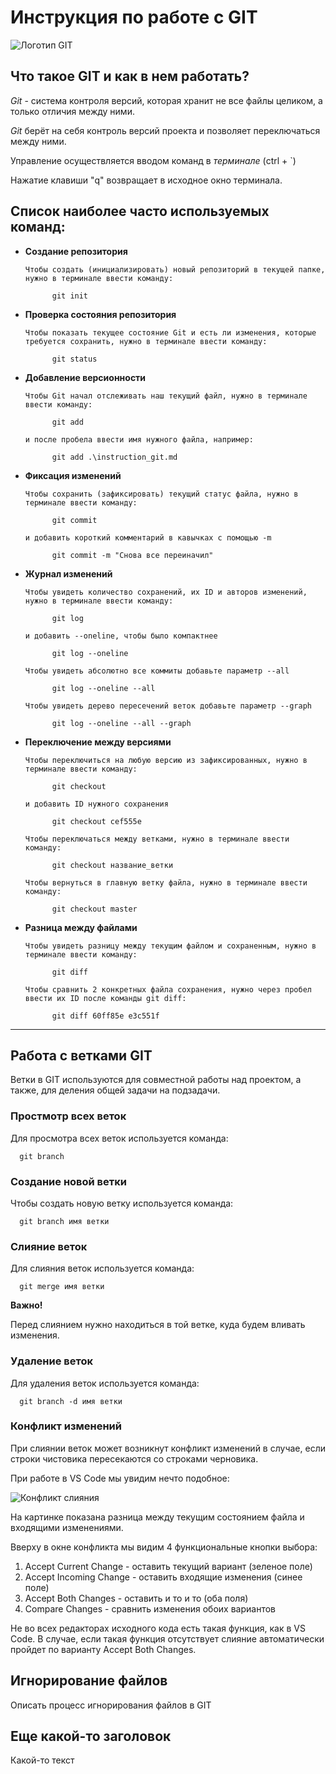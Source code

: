 # Инструкция по работе с GIT

![Логотип GIT](git.jpg)

## Что такое GIT и как в нем работать? 

*Git* - система контроля версий, которая хранит не все файлы целиком, а только отличия между ними.

*Git* берёт на себя контроль версий проекта и позволяет переключаться между ними. 

Управление осуществляется вводом команд в *терминале* (ctrl + `)

Нажатие клавиши "q" возвращает 
в исходное окно терминала.

## Список наиболее часто используемых команд: 

* **Создание репозитория**

      Чтобы создать (инициализировать) новый репозиторий в текущей папке, нужно в терминале ввести команду:

            git init

* **Проверка состояния репозитория**

      Чтобы показать текущее состояние Git и есть ли изменения, которые требуется сохранить, нужно в терминале ввести команду:

            git status

* **Добавление версионности**
    
      Чтобы Git начал отслеживать наш текущий файл, нужно в терминале ввести команду:

            git add

      и после пробела ввести имя нужного файла, например:

            git add .\instruction_git.md

* **Фиксация изменений**

      Чтобы сохранить (зафиксировать) текущий статус файла, нужно в терминале ввести команду:

            git commit

      и добавить короткий комментарий в кавычках с помощью -m

            git commit -m "Снова все переиначил"

* **Журнал изменений**

      Чтобы увидеть количество сохранений, их ID и авторов изменений, нужно в терминале ввести команду:

            git log

      и добавить --oneline, чтобы было компактнее

            git log --oneline

      Чтобы увидеть абсолютно все коммиты добавьте параметр --all

            git log --oneline --all

      Чтобы увидеть дерево пересечений веток добавьте параметр --graph

            git log --oneline --all --graph

* **Переключение между версиями**

      Чтобы переключиться на любую версию из зафиксированных, нужно в терминале ввести команду:

            git checkout

      и добавить ID нужного сохранения

            git checkout cef555e

      Чтобы переключаться между ветками, нужно в терминале ввести команду:

            git checkout название_ветки

      Чтобы вернуться в главную ветку файла, нужно в терминале ввести команду:

            git checkout master

* **Разница между файлами**

      Чтобы увидеть разницу между текущим файлом и сохраненным, нужно в терминале ввести команду:

            git diff

      Чтобы сравнить 2 конкретных файла сохранения, нужно через пробел ввести их ID после команды git diff:

            git diff 60ff85e e3c551f
***
## Работа с ветками GIT

Ветки в GIT используются для совместной работы над проектом, а также, для деления общей задачи на подзадачи.

### Простмотр всех веток

Для просмотра всех веток используется команда:

      git branch
      
### Создание новой ветки

Чтобы создать новую ветку используется команда:

      git branch имя ветки

### Слияние веток

Для слияния веток используется команда:

      git merge имя ветки

**Важно!**

Перед слиянием нужно находиться в той ветке, куда будем вливать изменения.

### Удаление веток

Для удаления веток используется команда:

      git branch -d имя ветки
      
### Конфликт изменений

При слиянии веток может возникнут конфликт изменений в случае, если строки чистовика пересекаются со строками черновика.

При работе в VS Code мы увидим нечто подобное:

![Конфликт слияния](conflict.JPG)

На картинке показана разница между текущим состоянием файла и входящими изменениями.

Вверху в окне конфликта мы видим 4 функциональные кнопки выбора:

1. Accept Current Change - оставить текущий вариант (зеленое поле)
2. Accept Incoming Change - оставить входящие изменения (синее поле)
3. Accept Both Changes - оставить и то и то (оба поля)
4. Compare Changes - сравнить изменения обоих вариантов

Не во всех редакторах исходного кода есть такая функция, как в VS Code. В случае, если такая функция отсутствует слияние автоматически пройдет по варианту Accept Both Changes.


## Игнорирование файлов

Описать процесс игнорирования файлов в GIT

## Еще какой-то заголовок

Какой-то текст
      